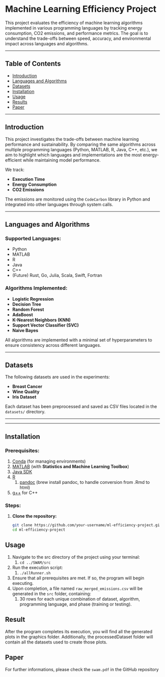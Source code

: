 # Machine Learning Efficiency Project

This project evaluates the efficiency of machine learning algorithms implemented in various programming languages by
tracking energy consumption, CO2 emissions, and performance metrics. The goal is to understand the trade-offs between
speed, accuracy, and environmental impact across languages and algorithms.

---

## Table of Contents

- [Introduction](#introduction)
- [Languages and Algorithms](#languages-and-algorithms)
- [Datasets](#datasets)
- [Installation](#installation)
- [Usage](#usage)
- [Results](#results)
- [Paper](#Paper)

---

## Introduction

This project investigates the trade-offs between machine learning performance and sustainability. By comparing the same
algorithms across multiple programming languages (Python, MATLAB, R, Java, C++, etc.), we aim to highlight which
languages and implementations are the most energy-efficient while maintaining model performance.

We track:

- **Execution Time**
- **Energy Consumption**
- **CO2 Emissions**

The emissions are monitored using the `CodeCarbon` library in Python and integrated into other languages through system
calls.

---

## Languages and Algorithms
 
### Supported Languages:

- Python
- MATLAB
- R
- Java
- C++
- (Future) Rust, Go, Julia, Scala, Swift, Fortran

### Algorithms Implemented:

- **Logistic Regression**
- **Decision Tree**
- **Random Forest**
- **AdaBoost**
- **K-Nearest Neighbors (KNN)**
- **Support Vector Classifier (SVC)**
- **Naive Bayes**

All algorithms are implemented with a minimal set of hyperparameters to ensure consistency across different languages.

---

## Datasets

The following datasets are used in the experiments:

- **Breast Cancer**
- **Wine Quality**
- **Iris Dataset**

Each dataset has been preprocessed and saved as CSV files located in the `datasets/` directory.

---


---

## Installation

### Prerequisites:
1. [Conda](https://docs.conda.io/en/latest/miniconda.html) (for managing environments)
2. [MATLAB](https://www.mathworks.com/products/matlab.html) (with **Statistics and Machine Learning Toolbox**)
3. [Java SDK](https://www.oracle.com/java/technologies/javase-downloads.html)
4. [R](https://cran.r-project.org/)
   1. [pandoc](https://pandoc.org) (brew install pandoc, to handle conversion from .Rmd to html)
5. [g++](https://gcc.gnu.org/) for C++

### Steps:

1. **Clone the repository:**
   ```bash
   git clone https://github.com/your-username/ml-efficiency-project.git
   cd ml-efficiency-project


## Usage

1. Navigate to the src directory of the project using your terminal:
   1. `cd ../SWAM/src`
2. Run the execution script: 
   1. `./allRunner.sh`
3. Ensure that all prerequisites are met. If so, the program will begin executing.
4. Upon completion, a file named `raw_merged_emissions.csv` will be generated in the `src` folder, containing:
   1. 30 rows for each unique combination of dataset, algorithm, programming language, and phase (training or testing).
   

## Result

After the program completes its execution, you will find all the generated plots in the graphics folder.
Additionally, the processedDataset folder will contain all the datasets used to create those plots.

## Paper

For further informations, please check the `swam.pdf` in the GitHub repository